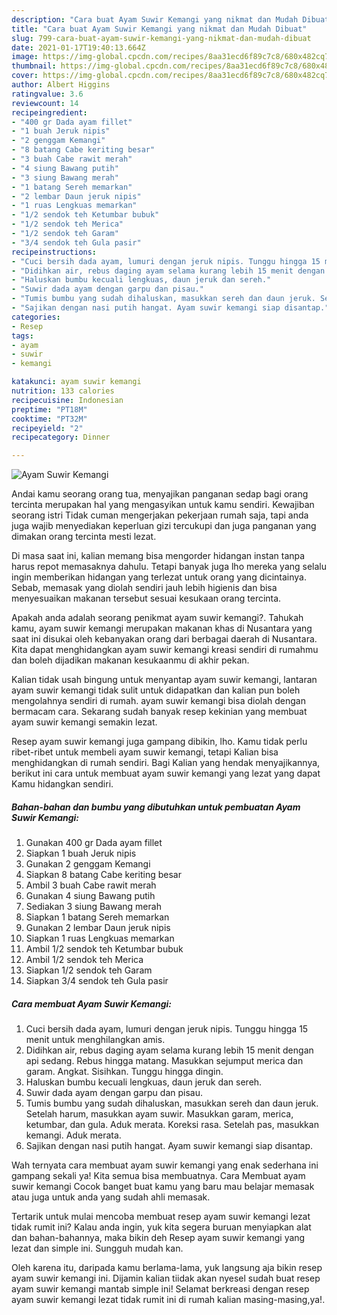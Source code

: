 ```yaml
---
description: "Cara buat Ayam Suwir Kemangi yang nikmat dan Mudah Dibuat"
title: "Cara buat Ayam Suwir Kemangi yang nikmat dan Mudah Dibuat"
slug: 799-cara-buat-ayam-suwir-kemangi-yang-nikmat-dan-mudah-dibuat
date: 2021-01-17T19:40:13.664Z
image: https://img-global.cpcdn.com/recipes/8aa31ecd6f89c7c8/680x482cq70/ayam-suwir-kemangi-foto-resep-utama.jpg
thumbnail: https://img-global.cpcdn.com/recipes/8aa31ecd6f89c7c8/680x482cq70/ayam-suwir-kemangi-foto-resep-utama.jpg
cover: https://img-global.cpcdn.com/recipes/8aa31ecd6f89c7c8/680x482cq70/ayam-suwir-kemangi-foto-resep-utama.jpg
author: Albert Higgins
ratingvalue: 3.6
reviewcount: 14
recipeingredient:
- "400 gr Dada ayam fillet"
- "1 buah Jeruk nipis"
- "2 genggam Kemangi"
- "8 batang Cabe keriting besar"
- "3 buah Cabe rawit merah"
- "4 siung Bawang putih"
- "3 siung Bawang merah"
- "1 batang Sereh memarkan"
- "2 lembar Daun jeruk nipis"
- "1 ruas Lengkuas memarkan"
- "1/2 sendok teh Ketumbar bubuk"
- "1/2 sendok teh Merica"
- "1/2 sendok teh Garam"
- "3/4 sendok teh Gula pasir"
recipeinstructions:
- "Cuci bersih dada ayam, lumuri dengan jeruk nipis. Tunggu hingga 15 menit untuk menghilangkan amis."
- "Didihkan air, rebus daging ayam selama kurang lebih 15 menit dengan api sedang. Rebus hingga matang. Masukkan sejumput merica dan garam. Angkat. Sisihkan. Tunggu hingga dingin."
- "Haluskan bumbu kecuali lengkuas, daun jeruk dan sereh."
- "Suwir dada ayam dengan garpu dan pisau."
- "Tumis bumbu yang sudah dihaluskan, masukkan sereh dan daun jeruk. Setelah harum, masukkan ayam suwir. Masukkan garam, merica, ketumbar, dan gula. Aduk merata. Koreksi rasa. Setelah pas, masukkan kemangi. Aduk merata."
- "Sajikan dengan nasi putih hangat. Ayam suwir kemangi siap disantap."
categories:
- Resep
tags:
- ayam
- suwir
- kemangi

katakunci: ayam suwir kemangi 
nutrition: 133 calories
recipecuisine: Indonesian
preptime: "PT18M"
cooktime: "PT32M"
recipeyield: "2"
recipecategory: Dinner

---
```



![Ayam Suwir Kemangi](https://img-global.cpcdn.com/recipes/8aa31ecd6f89c7c8/680x482cq70/ayam-suwir-kemangi-foto-resep-utama.jpg)

Andai kamu seorang orang tua, menyajikan panganan sedap bagi orang tercinta merupakan hal yang mengasyikan untuk kamu sendiri. Kewajiban seorang istri Tidak cuman mengerjakan pekerjaan rumah saja, tapi anda juga wajib menyediakan keperluan gizi tercukupi dan juga panganan yang dimakan orang tercinta mesti lezat.

Di masa  saat ini, kalian memang bisa mengorder hidangan instan tanpa harus repot memasaknya dahulu. Tetapi banyak juga lho mereka yang selalu ingin memberikan hidangan yang terlezat untuk orang yang dicintainya. Sebab, memasak yang diolah sendiri jauh lebih higienis dan bisa menyesuaikan makanan tersebut sesuai kesukaan orang tercinta. 



Apakah anda adalah seorang penikmat ayam suwir kemangi?. Tahukah kamu, ayam suwir kemangi merupakan makanan khas di Nusantara yang saat ini disukai oleh kebanyakan orang dari berbagai daerah di Nusantara. Kita dapat menghidangkan ayam suwir kemangi kreasi sendiri di rumahmu dan boleh dijadikan makanan kesukaanmu di akhir pekan.

Kalian tidak usah bingung untuk menyantap ayam suwir kemangi, lantaran ayam suwir kemangi tidak sulit untuk didapatkan dan kalian pun boleh mengolahnya sendiri di rumah. ayam suwir kemangi bisa diolah dengan bermacam cara. Sekarang sudah banyak resep kekinian yang membuat ayam suwir kemangi semakin lezat.

Resep ayam suwir kemangi juga gampang dibikin, lho. Kamu tidak perlu ribet-ribet untuk membeli ayam suwir kemangi, tetapi Kalian bisa menghidangkan di rumah sendiri. Bagi Kalian yang hendak menyajikannya, berikut ini cara untuk membuat ayam suwir kemangi yang lezat yang dapat Kamu hidangkan sendiri.

<!--inarticleads1-->

##### Bahan-bahan dan bumbu yang dibutuhkan untuk pembuatan Ayam Suwir Kemangi:

1. Gunakan 400 gr Dada ayam fillet
1. Siapkan 1 buah Jeruk nipis
1. Gunakan 2 genggam Kemangi
1. Siapkan 8 batang Cabe keriting besar
1. Ambil 3 buah Cabe rawit merah
1. Gunakan 4 siung Bawang putih
1. Sediakan 3 siung Bawang merah
1. Siapkan 1 batang Sereh memarkan
1. Gunakan 2 lembar Daun jeruk nipis
1. Siapkan 1 ruas Lengkuas memarkan
1. Ambil 1/2 sendok teh Ketumbar bubuk
1. Ambil 1/2 sendok teh Merica
1. Siapkan 1/2 sendok teh Garam
1. Siapkan 3/4 sendok teh Gula pasir




<!--inarticleads2-->

##### Cara membuat Ayam Suwir Kemangi:

1. Cuci bersih dada ayam, lumuri dengan jeruk nipis. Tunggu hingga 15 menit untuk menghilangkan amis.
1. Didihkan air, rebus daging ayam selama kurang lebih 15 menit dengan api sedang. Rebus hingga matang. Masukkan sejumput merica dan garam. Angkat. Sisihkan. Tunggu hingga dingin.
1. Haluskan bumbu kecuali lengkuas, daun jeruk dan sereh.
1. Suwir dada ayam dengan garpu dan pisau.
1. Tumis bumbu yang sudah dihaluskan, masukkan sereh dan daun jeruk. Setelah harum, masukkan ayam suwir. Masukkan garam, merica, ketumbar, dan gula. Aduk merata. Koreksi rasa. Setelah pas, masukkan kemangi. Aduk merata.
1. Sajikan dengan nasi putih hangat. Ayam suwir kemangi siap disantap.




Wah ternyata cara membuat ayam suwir kemangi yang enak sederhana ini gampang sekali ya! Kita semua bisa membuatnya. Cara Membuat ayam suwir kemangi Cocok banget buat kamu yang baru mau belajar memasak atau juga untuk anda yang sudah ahli memasak.

Tertarik untuk mulai mencoba membuat resep ayam suwir kemangi lezat tidak rumit ini? Kalau anda ingin, yuk kita segera buruan menyiapkan alat dan bahan-bahannya, maka bikin deh Resep ayam suwir kemangi yang lezat dan simple ini. Sungguh mudah kan. 

Oleh karena itu, daripada kamu berlama-lama, yuk langsung aja bikin resep ayam suwir kemangi ini. Dijamin kalian tiidak akan nyesel sudah buat resep ayam suwir kemangi mantab simple ini! Selamat berkreasi dengan resep ayam suwir kemangi lezat tidak rumit ini di rumah kalian masing-masing,ya!.

